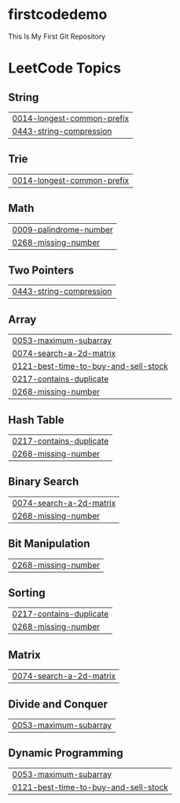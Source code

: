 # firstcodedemo
This Is My First Git Repository

<!---LeetCode Topics Start-->
# LeetCode Topics
## String
|  |
| ------- |
| [0014-longest-common-prefix](https://github.com/ritikmittal001/firstcodedemo/tree/master/0014-longest-common-prefix) |
| [0443-string-compression](https://github.com/ritikmittal001/firstcodedemo/tree/master/0443-string-compression) |
## Trie
|  |
| ------- |
| [0014-longest-common-prefix](https://github.com/ritikmittal001/firstcodedemo/tree/master/0014-longest-common-prefix) |
## Math
|  |
| ------- |
| [0009-palindrome-number](https://github.com/ritikmittal001/firstcodedemo/tree/master/0009-palindrome-number) |
| [0268-missing-number](https://github.com/ritikmittal001/firstcodedemo/tree/master/0268-missing-number) |
## Two Pointers
|  |
| ------- |
| [0443-string-compression](https://github.com/ritikmittal001/firstcodedemo/tree/master/0443-string-compression) |
## Array
|  |
| ------- |
| [0053-maximum-subarray](https://github.com/ritikmittal001/firstcodedemo/tree/master/0053-maximum-subarray) |
| [0074-search-a-2d-matrix](https://github.com/ritikmittal001/firstcodedemo/tree/master/0074-search-a-2d-matrix) |
| [0121-best-time-to-buy-and-sell-stock](https://github.com/ritikmittal001/firstcodedemo/tree/master/0121-best-time-to-buy-and-sell-stock) |
| [0217-contains-duplicate](https://github.com/ritikmittal001/firstcodedemo/tree/master/0217-contains-duplicate) |
| [0268-missing-number](https://github.com/ritikmittal001/firstcodedemo/tree/master/0268-missing-number) |
## Hash Table
|  |
| ------- |
| [0217-contains-duplicate](https://github.com/ritikmittal001/firstcodedemo/tree/master/0217-contains-duplicate) |
| [0268-missing-number](https://github.com/ritikmittal001/firstcodedemo/tree/master/0268-missing-number) |
## Binary Search
|  |
| ------- |
| [0074-search-a-2d-matrix](https://github.com/ritikmittal001/firstcodedemo/tree/master/0074-search-a-2d-matrix) |
| [0268-missing-number](https://github.com/ritikmittal001/firstcodedemo/tree/master/0268-missing-number) |
## Bit Manipulation
|  |
| ------- |
| [0268-missing-number](https://github.com/ritikmittal001/firstcodedemo/tree/master/0268-missing-number) |
## Sorting
|  |
| ------- |
| [0217-contains-duplicate](https://github.com/ritikmittal001/firstcodedemo/tree/master/0217-contains-duplicate) |
| [0268-missing-number](https://github.com/ritikmittal001/firstcodedemo/tree/master/0268-missing-number) |
## Matrix
|  |
| ------- |
| [0074-search-a-2d-matrix](https://github.com/ritikmittal001/firstcodedemo/tree/master/0074-search-a-2d-matrix) |
## Divide and Conquer
|  |
| ------- |
| [0053-maximum-subarray](https://github.com/ritikmittal001/firstcodedemo/tree/master/0053-maximum-subarray) |
## Dynamic Programming
|  |
| ------- |
| [0053-maximum-subarray](https://github.com/ritikmittal001/firstcodedemo/tree/master/0053-maximum-subarray) |
| [0121-best-time-to-buy-and-sell-stock](https://github.com/ritikmittal001/firstcodedemo/tree/master/0121-best-time-to-buy-and-sell-stock) |
<!---LeetCode Topics End-->